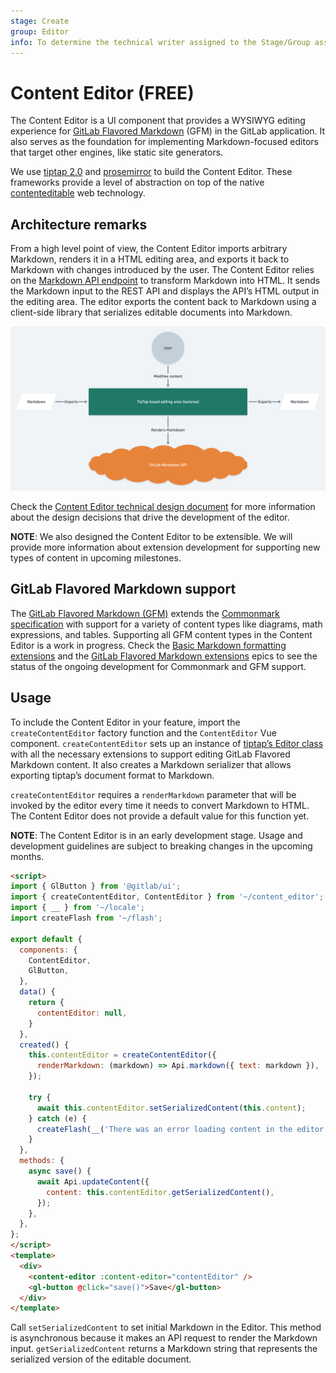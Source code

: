 ```yaml
---
stage: Create
group: Editor
info: To determine the technical writer assigned to the Stage/Group associated with this page, see https://about.gitlab.com/handbook/engineering/ux/technical-writing/#assignments
---
```


# Content Editor **(FREE)**

The Content Editor is a UI component that provides a WYSIWYG editing
experience for [GitLab Flavored Markdown](https://docs.gitlab.com/ee/user/markdown.md#gitlab-flavored-markdown-gfm) (GFM) in the GitLab application.
It also serves as the foundation for implementing Markdown-focused editors
that target other engines, like static site generators.

We use [tiptap 2.0](https://www.tiptap.dev/) and [prosemirror](https://prosemirror.net/)
to build the Content Editor. These frameworks provide a level of abstraction on top of
the native [contenteditable](https://developer.mozilla.org/en-US/docs/Web/Guide/HTML/Editable_content) web technology.

## Architecture remarks

From a high level point of view, the Content Editor imports arbitrary Markdown, renders
it in a HTML editing area, and exports it back to Markdown with changes introduced
by the user. The Content Editor relies on the
[Markdown API endpoint](https://docs.gitlab.com/ee/api/markdown.html) to transform Markdown
into HTML. It sends the Markdown input to the REST API and displays the API’s
HTML output in the editing area. The editor exports the content back to Markdown
 using a client-side library that serializes editable documents into Markdown.

![Content Editor high level diagram](img/content_editor_highlevel_diagram.png)

Check the [Content Editor technical design document](https://docs.google.com/document/d/1fKOiWpdHned4KOLVOOFYVvX1euEjMP5rTntUhpapdBg)
for more information about the design decisions that drive the development of the editor.

**NOTE**: We also designed the Content Editor to be extensible. We will provide
more information about extension development for supporting new types of content in upcoming
milestones.

## GitLab Flavored Markdown support

The [GitLab Flavored Markdown (GFM)](https://docs.gitlab.com/ee/user/markdown.html) extends
the [Commonmark specification](https://spec.commonmark.org/0.29/) with support for a
variety of content types like diagrams, math expressions, and tables. Supporting
all GFM content types in the Content Editor is a work in progress. Check the
[Basic Markdown formatting extensions](https://gitlab.com/groups/gitlab-org/-/epics/5404)
and the [GitLab Flavored Markdown extensions](https://gitlab.com/groups/gitlab-org/-/epics/5438)
epics to see the status of the ongoing development for Commonmark and GFM support.

## Usage

To include the Content Editor in your feature, import the `createContentEditor` factory
function and the `ContentEditor` Vue component. `createContentEditor` sets up an instance
of [tiptap’s Editor class](https://www.tiptap.dev/api/editor) with all the necessary
extensions to support editing GitLab Flavored Markdown content. It also creates
a Markdown serializer that allows exporting tiptap’s document format to Markdown.

`createContentEditor` requires a `renderMarkdown` parameter that will be invoked
by the editor every time it needs to convert Markdown to HTML. The Content Editor
does not provide a default value for this function yet.

**NOTE**: The Content Editor is in an early development stage. Usage and development
guidelines are subject to breaking changes in the upcoming months.

```html
<script>
import { GlButton } from '@gitlab/ui';
import { createContentEditor, ContentEditor } from '~/content_editor';
import { __ } from '~/locale';
import createFlash from '~/flash';

export default {
  components: {
    ContentEditor,
    GlButton,
  },
  data() {
    return {
      contentEditor: null,
    }
  },
  created() {
    this.contentEditor = createContentEditor({
      renderMarkdown: (markdown) => Api.markdown({ text: markdown }),
    });

    try {
      await this.contentEditor.setSerializedContent(this.content);
    } catch (e) {
      createFlash(__('There was an error loading content in the editor'), e);
    }
  },
  methods: {
    async save() {
      await Api.updateContent({
        content: this.contentEditor.getSerializedContent(),
      });
    },
  },
};
</script>
<template>
  <div>
    <content-editor :content-editor="contentEditor" />
    <gl-button @click="save()">Save</gl-button>
  </div>
</template>
```

Call `setSerializedContent` to set initial Markdown in the Editor. This method is
asynchronous because it makes an API request to render the Markdown input.
`getSerializedContent` returns a Markdown string that represents the serialized
version of the editable document.

